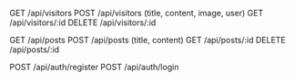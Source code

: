 <!-- public -->

GET /api/visitors
POST /api/visitors (title, content, image, user)
GET /api/visitors/:id
DELETE /api/visitors/:id

<!-- AUTH USER -->

GET /api/posts
POST /api/posts (title, content)
GET /api/posts/:id
DELETE /api/posts/:id

<!-- AUTH -->

POST /api/auth/register
POST /api/auth/login
